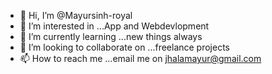 - 👋 Hi, I’m @Mayursinh-royal
- 👀 I’m interested in ...App and Webdevlopment
- 🌱 I’m currently learning ...new things always
- 💞️ I’m looking to collaborate on ...freelance projects
- 📫 How to reach me ...email me on jhalamayur@gmail.com 

<!---
Mayursinh-royal/Mayursinh-royal is a ✨ special ✨ repository because its `README.md` (this file) appears on your GitHub profile.
You can click the Preview link to take a look at your changes.
--->
